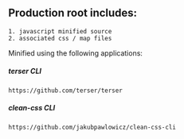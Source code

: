 ## Production root includes:

    1. javascript minified source
    2. associated css / map files

Minified using the following applications:

##### terser CLI

    https://github.com/terser/terser

##### clean-css CLI

    https://github.com/jakubpawlowicz/clean-css-cli
